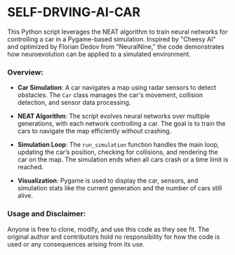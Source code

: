 # SELF-DRVING-AI-CAR


This Python script leverages the NEAT algorithm to train neural networks for controlling a car in a Pygame-based simulation. Inspired by "Cheesy AI" and optimized by Florian Dedov from "NeuralNine," the code demonstrates how neuroevolution can be applied to a simulated environment.

### Overview:

- **Car Simulation**: A car navigates a map using radar sensors to detect obstacles. The `Car` class manages the car's movement, collision detection, and sensor data processing.
  
- **NEAT Algorithm**: The script evolves neural networks over multiple generations, with each network controlling a car. The goal is to train the cars to navigate the map efficiently without crashing.

- **Simulation Loop**: The `run_simulation` function handles the main loop, updating the car’s position, checking for collisions, and rendering the car on the map. The simulation ends when all cars crash or a time limit is reached.

- **Visualization**: Pygame is used to display the car, sensors, and simulation stats like the current generation and the number of cars still alive.

### Usage and Disclaimer:

Anyone is free to clone, modify, and use this code as they see fit. The original author and contributors hold no responsibility for how the code is used or any consequences arising from its use.

